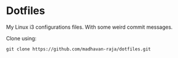 # Dotfiles

My Linux i3 configurations files. With some weird commit messages.

Clone using:
```
git clone https://github.com/madhavan-raja/dotfiles.git
```
